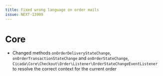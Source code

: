 ```yaml
---
title: Fixed wrong language on order mails
issue: NEXT-13909
---
```

# Core
*  Changed methods `onOrderDeliveryStateChange`, `onOrderTransactionStateChange` and `onOrderStateChange`, `Cicada\Core\Checkout\Order\Listener\OrderStateChangeEventListener` to resolve the correct context for the current order 
